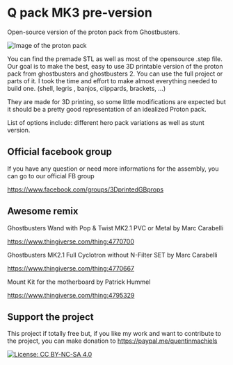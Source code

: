 # Q pack MK3 pre-version
Open-source version of the proton pack from Ghostbusters.

![Image of the proton pack](https://github.com/mr-kiou/q-pack/blob/mk2.1/protonpack_screenshoot.jpg)

You can find the premade STL as well as most of the opensource .step file.
Our goal is to make the best, easy to use 3D printable version of the proton pack from ghostbusters and ghostbusters 2.
You can use the full project or parts of it.
I took the time and effort to make almost everything needed to build one. (shell, legris , banjos, clippards, brackets, ...)


They are made for 3D printing, so some little modifications are expected but it should be a pretty good representation of an idealized Proton pack.


List of options include: different hero pack variations as well as stunt version.

## Official facebook group
If you have any question or need more informations for the assembly, you can go to our official FB group

https://www.facebook.com/groups/3DprintedGBprops

        
## Awesome remix
Ghostbusters Wand with Pop & Twist MK2.1 PVC or Metal by Marc Carabelli

https://www.thingiverse.com/thing:4770700

Ghostbusters MK2.1 Full Cyclotron without N-Filter SET by Marc Carabelli

https://www.thingiverse.com/thing:4770667

Mount Kit for the motherboard by Patrick Hummel

https://www.thingiverse.com/thing:4795329

## Support the project

This project if totally free but, if you like my work and want to contribute to the project, you can  make donation to
https://paypal.me/quentinmachiels
        
[![License: CC BY-NC-SA 4.0](https://licensebuttons.net/l/by-nc-sa/4.0/80x15.png)](https://creativecommons.org/licenses/by-nc-sa/4.0/)


